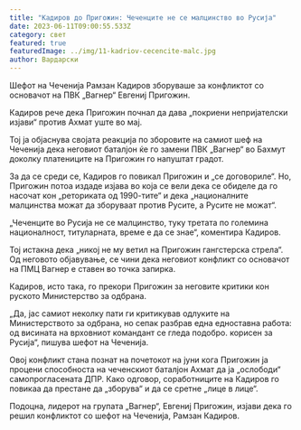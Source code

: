 ```yaml
---
title: "Кадиров до Пригожин: Чеченците не се малцинство во Русија"
date: 2023-06-11T09:00:55.533Z
category: свет
featured: true
featuredImage: ../img/11-kadriov-cecencite-malc.jpg
author: Вардарски
---
```

Шефот на Чеченија Рамзан Кадиров зборуваше за конфликтот со основачот на ПВК „Вагнер“ Евгениј Пригожин.

Кадиров рече дека Пригожин почнал да дава „покриени непријателски изјави“ против Ахмат уште во мај.

Тој ја објаснува својата реакција по зборовите на самиот шеф на Чеченија дека неговиот баталјон ќе го замени ПВК „Вагнер“ во Бахмут доколку платениците на Пригожин го напуштат градот.

За да се среди се, Кадиров го повикал Пригожин и „се договориле“. Но, Пригожин потоа издаде изјава во која се вели дека се обиделе да го насочат кон „реториката од 1990-тите“ и дека „националните малцинства можат да зборуваат против Русите, а Русите не можат“.

„Чеченците во Русија не се малцинство, туку третата по големина националност, титуларната, време е да се знае“, коментира Кадиров.

Тој истакна дека „никој не му ветил на Пригожин гангстерска стрела“. Од неговото објавување, се чини дека неговиот конфликт со основачот на ПМЦ Вагнер е ставен во точка запирка.

Кадиров, исто така, го прекори Пригожин за неговите критики кон руското Министерство за одбрана.

„Да, јас самиот неколку пати ги критикував одлуките на Министерството за одбрана, но сепак разбрав една едноставна работа: од висината на врховниот командант се гледа подобро. корисен за Русија“, пишува шефот на Чеченија.

Овој конфликт стана познат на почетокот на јуни кога Пригожин ја процени способноста на чеченскиот баталјон Ахмат да ја „ослободи“ самопрогласената ДПР. Како одговор, соработниците на Кадиров го повикаа да престане да „зборува“ и да се сретне „лице в лице“.

Подоцна, лидерот на групата „Вагнер“, Евгениј Пригожин, изјави дека го решил конфликтот со шефот на Чеченија, Рамзан Кадиров.